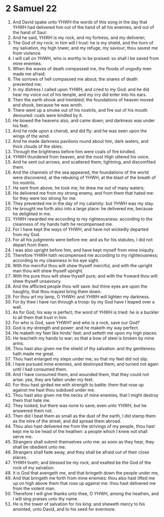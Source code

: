 ﻿# 2 Samuel 22
1. And David spake unto YHWH the words of this song in the day that YHWH had delivered him out of the hand of all his enemies, and out of the hand of Saul: 
2. And he said, YHWH is my rock, and my fortress, and my deliverer; 
3. The God of my rock; in him will I trust: he is my shield, and the horn of my salvation, my high tower, and my refuge, my saviour; thou savest me from violence. 
4. I will call on YHWH, who is worthy to be praised: so shall I be saved from mine enemies. 
5. When the waves of death compassed me, the floods of ungodly men made me afraid; 
6. The sorrows of hell compassed me about; the snares of death prevented me; 
7. In my distress I called upon YHWH, and cried to my God: and he did hear my voice out of his temple, and my cry did enter into his ears. 
8. Then the earth shook and trembled; the foundations of heaven moved and shook, because he was wroth. 
9. There went up a smoke out of his nostrils, and fire out of his mouth devoured: coals were kindled by it. 
10. He bowed the heavens also, and came down; and darkness was under his feet. 
11. And he rode upon a cherub, and did fly: and he was seen upon the wings of the wind. 
12. And he made darkness pavilions round about him, dark waters, and thick clouds of the skies. 
13. Through the brightness before him were coals of fire kindled. 
14. YHWH thundered from heaven, and the most High uttered his voice. 
15. And he sent out arrows, and scattered them; lightning, and discomfited them. 
16. And the channels of the sea appeared, the foundations of the world were discovered, at the rebuking of YHWH, at the blast of the breath of his nostrils. 
17. He sent from above, he took me; he drew me out of many waters; 
18. He delivered me from my strong enemy, and from them that hated me: for they were too strong for me. 
19. They prevented me in the day of my calamity: but YHWH was my stay. 
20. He brought me forth also into a large place: he delivered me, because he delighted in me. 
21. YHWH rewarded me according to my righteousness: according to the cleanness of my hands hath he recompensed me. 
22. For I have kept the ways of YHWH, and have not wickedly departed from my God. 
23. For all his judgments were before me: and as for his statutes, I did not depart from them. 
24. I was also upright before him, and have kept myself from mine iniquity. 
25. Therefore YHWH hath recompensed me according to my righteousness; according to my cleanness in his eye sight. 
26. With the merciful thou wilt shew thyself merciful, and with the upright man thou wilt shew thyself upright. 
27. With the pure thou wilt shew thyself pure; and with the froward thou wilt shew thyself unsavoury. 
28. And the afflicted people thou wilt save: but thine eyes are upon the haughty, that thou mayest bring them down. 
29. For thou art my lamp, O YHWH: and YHWH will lighten my darkness. 
30. For by thee I have run through a troop: by my God have I leaped over a wall. 
31. As for God, his way is perfect; the word of YHWH is tried: he is a buckler to all them that trust in him. 
32. For who is God, save YHWH? and who is a rock, save our God? 
33. God is my strength and power: and he maketh my way perfect. 
34. He maketh my feet like hinds’ feet: and setteth me upon my high places. 
35. He teacheth my hands to war; so that a bow of steel is broken by mine arms. 
36. Thou hast also given me the shield of thy salvation: and thy gentleness hath made me great. 
37. Thou hast enlarged my steps under me; so that my feet did not slip. 
38. I have pursued mine enemies, and destroyed them; and turned not again until I had consumed them. 
39. And I have consumed them, and wounded them, that they could not arise: yea, they are fallen under my feet. 
40. For thou hast girded me with strength to battle: them that rose up against me hast thou subdued under me. 
41. Thou hast also given me the necks of mine enemies, that I might destroy them that hate me. 
42. They looked, but there was none to save; even unto YHWH, but he answered them not. 
43. Then did I beat them as small as the dust of the earth, I did stamp them as the mire of the street, and did spread them abroad. 
44. Thou also hast delivered me from the strivings of my people, thou hast kept me to be head of the heathen: a people which I knew not shall serve me. 
45. Strangers shall submit themselves unto me: as soon as they hear, they shall be obedient unto me. 
46. Strangers shall fade away, and they shall be afraid out of their close places. 
47. YHWH liveth; and blessed be my rock; and exalted be the God of the rock of my salvation. 
48. It is God that avengeth me, and that bringeth down the people under me, 
49. And that bringeth me forth from mine enemies: thou also hast lifted me up on high above them that rose up against me: thou hast delivered me from the violent man. 
50. Therefore I will give thanks unto thee, O YHWH, among the heathen, and I will sing praises unto thy name. 
51. He is the tower of salvation for his king: and sheweth mercy to his anointed, unto David, and to his seed for evermore. 
